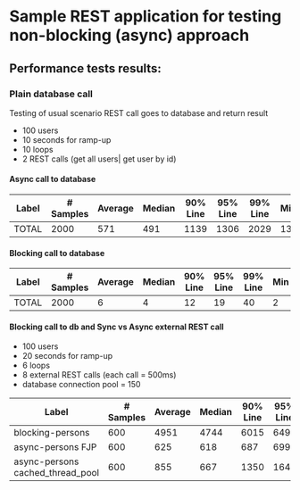 # Sample REST application for testing non-blocking (async) approach

## Performance tests results:

### Plain database call
Testing of usual scenario REST call goes to database and return result

+ 100 users
+ 10 seconds for ramp-up
+ 10 loops
+ 2 REST calls (get all users| get user by id)

#### Async call to database

|Label|# Samples|Average|Median|90% Line|95% Line|99% Line|Min|Max|Error %|Throughput|KB/sec|
|---|---|---|---|---|---|---|---|---|---|---|---|
|TOTAL|2000|571|491|1139|1306|2029|13|2902|0.00%|100.8|23.9|

#### Blocking call to database

|Label|# Samples|Average|Median|90% Line|95% Line|99% Line|Min|Max|Error %|Throughput|KB/sec|
|---|---|---|---|---|---|---|---|---|---|---|---|
|TOTAL|2000|6|4|12|19|40|2|134|0.00%|193.8|45.9|


#### Blocking call to db and Sync vs Async external REST call

+ 100 users
+ 20 seconds for ramp-up
+ 6 loops
+ 8 external REST calls (each call = 500ms)
+ database connection pool = 150

|Label|# Samples|Average|Median|90% Line|95% Line|99% Line|Min|Max|Error %|Throughput|KB/sec|
|---|---|---|---|---|---|---|---|---|---|---|---|
|blocking-persons|600|4951|4744|6015|6494|7119|4079|7342|0.00%|6.5|12.0|
|async-persons FJP|600|625|618|687|699|727|539|836|0.00%|7.9|14.5|
|async-persons cached_thread_pool|600|855|667|1350|1643|2372|547|13134|0.00%|7.0|12.8|

